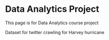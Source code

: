# Data Analytics Project

This page is for Data Analytics course project

Dataset for twitter crawling for Harvey hurricane


